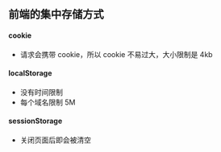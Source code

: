 ## 前端的集中存储方式

#### cookie
- 请求会携带 cookie，所以 cookie 不易过大，大小限制是 4kb

#### localStorage
- 没有时间限制
- 每个域名限制 5M

#### sessionStorage
- 关闭页面后即会被清空
